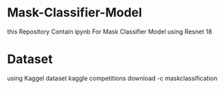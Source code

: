 # Mask-Classifier-Model
this Repository Contain ipynb For Mask Classifier Model using Resnet 18
# Dataset
using Kaggel dataset
kaggle competitions download -c maskclassification
